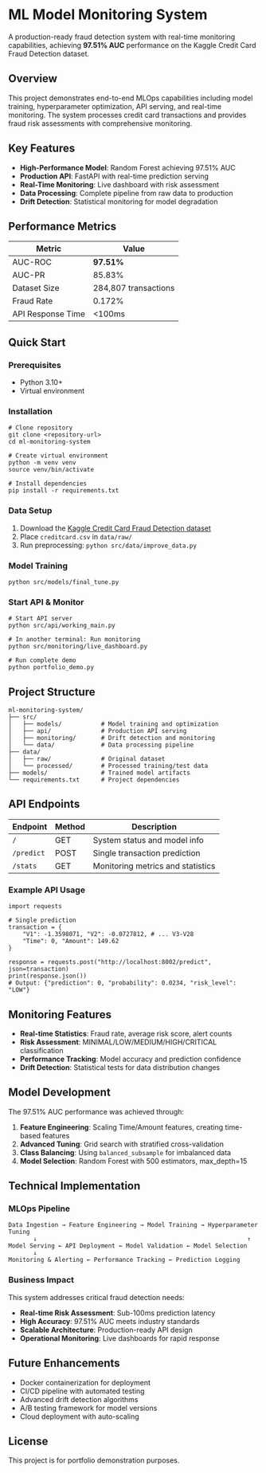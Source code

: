 # ML Model Monitoring System

A production-ready fraud detection system with real-time monitoring capabilities, achieving **97.51% AUC** performance on the Kaggle Credit Card Fraud Detection dataset.

## Overview

This project demonstrates end-to-end MLOps capabilities including model training, hyperparameter optimization, API serving, and real-time monitoring. The system processes credit card transactions and provides fraud risk assessments with comprehensive monitoring.

## Key Features

- **High-Performance Model**: Random Forest achieving 97.51% AUC
- **Production API**: FastAPI with real-time prediction serving  
- **Real-Time Monitoring**: Live dashboard with risk assessment
- **Data Processing**: Complete pipeline from raw data to production
- **Drift Detection**: Statistical monitoring for model degradation

## Performance Metrics

| Metric | Value |
|--------|-------|
| AUC-ROC | **97.51%** |
| AUC-PR | 85.83% |
| Dataset Size | 284,807 transactions |
| Fraud Rate | 0.172% |
| API Response Time | <100ms |

## Quick Start

### Prerequisites
- Python 3.10+
- Virtual environment

### Installation

    # Clone repository
    git clone <repository-url>
    cd ml-monitoring-system

    # Create virtual environment
    python -m venv venv
    source venv/bin/activate

    # Install dependencies
    pip install -r requirements.txt

### Data Setup
1. Download the [Kaggle Credit Card Fraud Detection dataset](https://www.kaggle.com/datasets/mlg-ulb/creditcardfraud)
2. Place `creditcard.csv` in `data/raw/`
3. Run preprocessing: `python src/data/improve_data.py`

### Model Training

    python src/models/final_tune.py

### Start API & Monitor

    # Start API server
    python src/api/working_main.py

    # In another terminal: Run monitoring
    python src/monitoring/live_dashboard.py

    # Run complete demo
    python portfolio_demo.py

## Project Structure

    ml-monitoring-system/
    ├── src/
    │   ├── models/           # Model training and optimization
    │   ├── api/              # Production API serving
    │   ├── monitoring/       # Drift detection and monitoring
    │   └── data/             # Data processing pipeline
    ├── data/
    │   ├── raw/              # Original dataset
    │   └── processed/        # Processed training/test data
    ├── models/               # Trained model artifacts
    └── requirements.txt      # Project dependencies

## API Endpoints

| Endpoint | Method | Description |
|----------|--------|-------------|
| `/` | GET | System status and model info |
| `/predict` | POST | Single transaction prediction |
| `/stats` | GET | Monitoring metrics and statistics |

### Example API Usage

    import requests

    # Single prediction
    transaction = {
        "V1": -1.3598071, "V2": -0.0727812, # ... V3-V28
        "Time": 0, "Amount": 149.62
    }

    response = requests.post("http://localhost:8002/predict", json=transaction)
    print(response.json())
    # Output: {"prediction": 0, "probability": 0.0234, "risk_level": "LOW"}

## Monitoring Features

- **Real-time Statistics**: Fraud rate, average risk score, alert counts
- **Risk Assessment**: MINIMAL/LOW/MEDIUM/HIGH/CRITICAL classification
- **Performance Tracking**: Model accuracy and prediction confidence
- **Drift Detection**: Statistical tests for data distribution changes

## Model Development

The 97.51% AUC performance was achieved through:

1. **Feature Engineering**: Scaling Time/Amount features, creating time-based features
2. **Advanced Tuning**: Grid search with stratified cross-validation
3. **Class Balancing**: Using `balanced_subsample` for imbalanced data
4. **Model Selection**: Random Forest with 500 estimators, max_depth=15

## Technical Implementation

### MLOps Pipeline

    Data Ingestion → Feature Engineering → Model Training → Hyperparameter Tuning
           ↓                                                           ↑
    Model Serving ← API Deployment ← Model Validation ← Model Selection
           ↓
    Monitoring & Alerting ← Performance Tracking ← Prediction Logging

### Business Impact

This system addresses critical fraud detection needs:
- **Real-time Risk Assessment**: Sub-100ms prediction latency
- **High Accuracy**: 97.51% AUC meets industry standards
- **Scalable Architecture**: Production-ready API design
- **Operational Monitoring**: Live dashboards for rapid response

## Future Enhancements

- Docker containerization for deployment
- CI/CD pipeline with automated testing
- Advanced drift detection algorithms
- A/B testing framework for model versions
- Cloud deployment with auto-scaling

## License

This project is for portfolio demonstration purposes.
